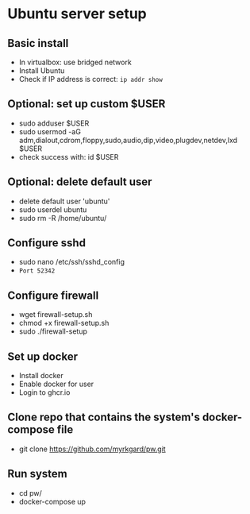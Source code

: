 # Ubuntu server setup

## Basic install
- In virtualbox: use bridged network
- Install Ubuntu
- Check if IP address is correct: ```ip addr show```

## Optional: set up custom $USER
- sudo adduser $USER
- sudo usermod -aG adm,dialout,cdrom,floppy,sudo,audio,dip,video,plugdev,netdev,lxd $USER
- check success with: id $USER

## Optional: delete default user
* delete default user 'ubuntu'
* sudo userdel ubuntu 
* sudo rm -R /home/ubuntu/

## Configure sshd
- sudo nano /etc/ssh/sshd_config
- ```Port 52342```

## Configure firewall
- wget firewall-setup.sh
- chmod +x firewall-setup.sh
- sudo ./firewall-setup

## Set up docker
- Install docker
- Enable docker for user
- Login to ghcr.io

## Clone repo that contains the system's docker-compose file
- git clone https://github.com/myrkgard/pw.git

## Run system
- cd pw/
- docker-compose up

